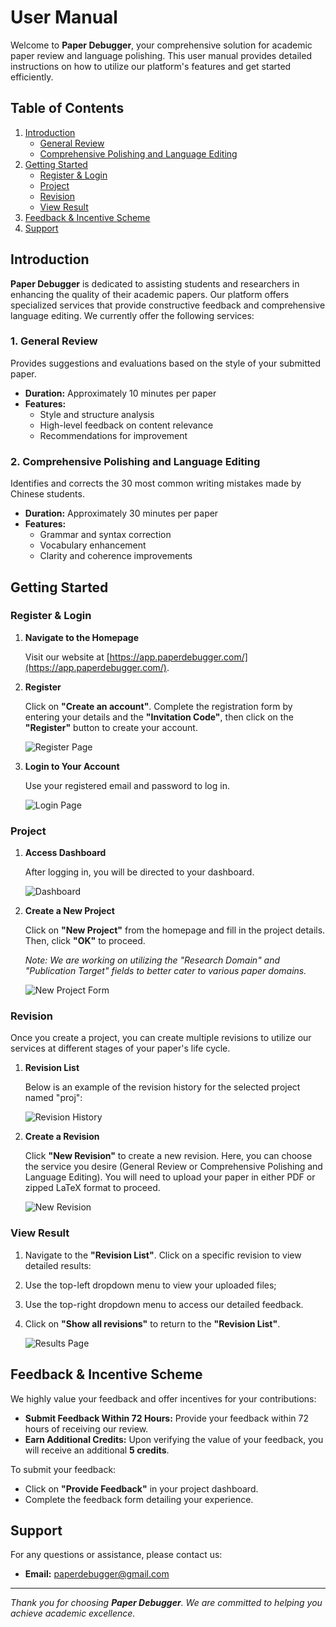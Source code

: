# User Manual

Welcome to **Paper Debugger**, your comprehensive solution for academic paper review and language polishing. This user manual provides detailed instructions on how to utilize our platform's features and get started efficiently.

## Table of Contents

1. [Introduction](#introduction)
   - [General Review](#1-general-review)
   - [Comprehensive Polishing and Language Editing](#2-comprehensive-polishing-and-language-editing)
2. [Getting Started](#getting-started)
   - [Register & Login](#register--login)
   - [Project](#project)
   - [Revision](#revision)
   - [View Result](#view-result)
3. [Feedback & Incentive Scheme](#feedback--incentive-scheme)
4. [Support](#support)

## Introduction

**Paper Debugger** is dedicated to assisting students and researchers in enhancing the quality of their academic papers. Our platform offers specialized services that provide constructive feedback and comprehensive language editing. We currently offer the following services:

### 1. General Review

Provides suggestions and evaluations based on the style of your submitted paper.

- **Duration:** Approximately 10 minutes per paper
- **Features:**
  - Style and structure analysis
  - High-level feedback on content relevance
  - Recommendations for improvement

### 2. Comprehensive Polishing and Language Editing

Identifies and corrects the 30 most common writing mistakes made by Chinese students.

- **Duration:** Approximately 30 minutes per paper
- **Features:**
  - Grammar and syntax correction
  - Vocabulary enhancement
  - Clarity and coherence improvements

## Getting Started

### Register & Login

1. **Navigate to the Homepage**

   Visit our website at [https://app.paperdebugger.com/](https://app.paperdebugger.com/).

2. **Register**

   Click on **"Create an account"**. Complete the registration form by entering your details and the **"Invitation Code"**, then click on the **"Register"** button to create your account.

   ![Register Page](assets/user_manual/register.jpg)

3. **Login to Your Account**

   Use your registered email and password to log in.

   ![Login Page](assets/user_manual/login.jpg)

### Project

1. **Access Dashboard**

   After logging in, you will be directed to your dashboard.

   ![Dashboard](assets/user_manual/home.jpg)

2. **Create a New Project**

   Click on **"New Project"** from the homepage and fill in the project details. Then, click **"OK"** to proceed.

   *Note: We are working on utilizing the "Research Domain" and "Publication Target" fields to better cater to various paper domains.*

   ![New Project Form](assets/user_manual/new_project.jpg)

### Revision

Once you create a project, you can create multiple revisions to utilize our services at different stages of your paper's life cycle.

1. **Revision List**

   Below is an example of the revision history for the selected project named "proj":

   ![Revision History](assets/user_manual/project_revisions.jpg)

2. **Create a Revision**

   Click **"New Revision"** to create a new revision. Here, you can choose the service you desire (General Review or Comprehensive Polishing and Language Editing). You will need to upload your paper in either PDF or zipped LaTeX format to proceed.

   ![New Revision](assets/user_manual/new_revision.jpg)

### View Result
1. Navigate to the **"Revision List"**. Click on a specific revision to view detailed results:
2. Use the top-left dropdown menu to view your uploaded files;
3. Use the top-right dropdown menu to access our detailed feedback.
4. Click on **"Show all revisions"** to return to the **"Revision List"**.

   ![Results Page](assets/user_manual/view_results.jpg)

## Feedback & Incentive Scheme

We highly value your feedback and offer incentives for your contributions:

- **Submit Feedback Within 72 Hours:** Provide your feedback within 72 hours of receiving our review.
- **Earn Additional Credits:** Upon verifying the value of your feedback, you will receive an additional **5 credits**.

To submit your feedback:

- Click on **"Provide Feedback"** in your project dashboard.
- Complete the feedback form detailing your experience.

## Support

For any questions or assistance, please contact us:

- **Email:** [paperdebugger@gmail.com](mailto:paperdebugger@gmail.com)

---

*Thank you for choosing **Paper Debugger**. We are committed to helping you achieve academic excellence.*
